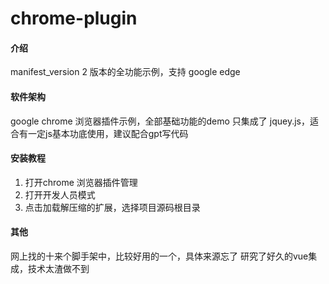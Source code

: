 # chrome-plugin

#### 介绍
manifest_version 2 版本的全功能示例，支持 google edge 

#### 软件架构
google chrome 浏览器插件示例，全部基础功能的demo
只集成了 jquey.js，适合有一定js基本功底使用，建议配合gpt写代码


#### 安装教程

1.  打开chrome 浏览器插件管理
2.  打开开发人员模式
3.  点击加载解压缩的扩展，选择项目源码根目录

#### 其他
网上找的十来个脚手架中，比较好用的一个，具体来源忘了
研究了好久的vue集成，技术太渣做不到